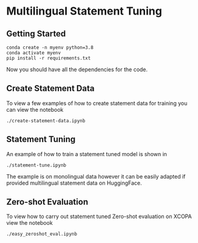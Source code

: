 # Multilingual Statement Tuning

## Getting Started

    conda create -n myenv python=3.8
    conda activate myenv
    pip install -r requirements.txt
Now you should have all the dependencies for the code.

## Create Statement Data

To view a few examples of how to create statement data for training you can view the notebook

    ./create-statement-data.ipynb

## Statement Tuning
An example of how to train a statement tuned model is shown in 

    ./statement-tune.ipynb
The example is on monolingual data however it can be easily adapted if provided multilingual statement data on HuggingFace.

## Zero-shot Evaluation

To view how to carry out statement tuned Zero-shot evaluation on XCOPA view the notebook

    ./easy_zeroshot_eval.ipynb
